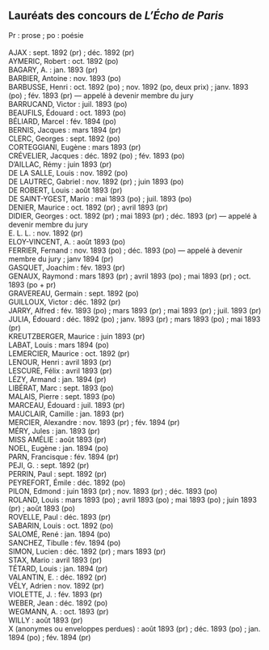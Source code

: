 ## Lauréats des concours de _L’Écho de Paris_  
Pr : prose ; po : poésie  
   
AJAX : sept. 1892 (pr) ; déc. 1892 (pr)  
AYMERIC, Robert : oct. 1892 (po)  
BAGARY, A. : jan. 1893 (pr)  
BARBIER, Antoine : nov. 1893 (po)  
BARBUSSE, Henri : oct. 1892 (po) ; nov. 1892 (po, deux prix) ; janv. 1893 (po) ; fév. 1893 (pr) — appelé à devenir membre du jury  
BARRUCAND, Victor : juil. 1893 (po)  
BEAUFILS, Édouard : oct. 1893 (po)  
BÉLIARD, Marcel : fév. 1894 (po)  
BERNIS, Jacques : mars 1894 (pr)  
CLERC, Georges : sept. 1892 (po)  
CORTEGGIANI, Eugène : mars 1893 (pr)  
CRÉVELIER, Jacques : déc. 1892 (po) ; fév. 1893 (po)  
D’AILLAC, Rémy : juin 1893 (pr)  
DE LA SALLE, Louis : nov. 1892 (po)  
DE LAUTREC, Gabriel : nov. 1892 (pr) ; juin 1893 (po)  
DE ROBERT, Louis : août 1893 (pr)  
DE SAINT-YGEST, Mario : mai 1893 (po) ; juil. 1893 (po)  
DENIER, Maurice : oct. 1892 (pr) ; avril 1893 (pr)  
DIDIER, Georges : oct. 1892 (pr) ; mai 1893 (pr) ; déc. 1893 (pr) — appelé à devenir membre du jury  
E. L. L. : nov. 1892 (pr)  
ELOY-VINCENT, A. : août 1893 (po)  
FERRIER, Fernand : nov. 1893 (po) ; déc. 1893 (po) — appelé à devenir membre du jury ; janv 1894 (pr)  
GASQUET, Joachim : fév. 1893 (pr)  
GENAUX, Raymond : mars 1893 (pr) ; avril 1893 (po) ; mai 1893 (pr) ; oct. 1893 (po + pr)  
GRAVEREAU, Germain : sept. 1892 (po)  
GUILLOUX, Victor : déc. 1892 (pr)  
JARRY, Alfred : fév. 1893 (po) ; mars 1893 (pr) ; mai 1893 (pr) ; juil. 1893 (pr)  
JULIA, Édouard : déc. 1892 (po) ; janv. 1893 (pr) ; mars 1893 (po) ; mai 1893 (pr)  
KREUTZBERGER, Maurice : juin 1893 (pr)  
LABAT, Louis : mars 1894 (po)  
LEMERCIER, Maurice : oct. 1892 (pr)  
LENOUR, Henri : avril 1893 (pr)  
LESCURE, Félix : avril 1893 (pr)  
LÉZY, Armand : jan. 1894 (pr)  
LIBÉRAT, Marc : sept. 1893 (po)  
MALAIS, Pierre : sept. 1893 (po)  
MARCEAU, Édouard : juil. 1893 (pr)  
MAUCLAIR, Camille : jan. 1893 (pr)  
MERCIER, Alexandre : nov. 1893 (pr) ; fév. 1894 (pr)  
MÉRY, Jules : jan. 1893 (pr)  
MISS AMÉLIE : août 1893 (pr)  
NOEL, Eugène : jan. 1894 (po)  
PARN, Francisque : fév. 1894 (pr)  
PEJI, G. : sept. 1892 (pr)  
PERRIN, Paul : sept. 1892 (pr)  
PEYREFORT, Émile : déc. 1892 (po)  
PILON, Edmond : juin 1893 (pr) ; nov. 1893 (pr) ; déc. 1893 (po)  
ROLAND, Louis : mars 1893 (po) ; avril 1893 (po) ; mai 1893 (po) ; juin 1893 (pr) ; août 1893 (po)  
ROVELLE, Paul : déc. 1893 (pr)  
SABARIN, Louis : oct. 1892 (po)  
SALOMÉ, René : jan. 1894 (po)  
SANCHEZ, Tibulle : fév. 1894 (po)  
SIMON, Lucien : déc. 1892 (pr) ; mars 1893 (pr)  
STAX, Mario : avril 1893 (pr)  
TÉTARD, Louis : jan. 1894 (pr)  
VALANTIN, E. : déc. 1892 (pr)  
VÉLY, Adrien : nov. 1892 (pr)  
VIOLETTE, J. : fév. 1893 (pr)  
WEBER, Jean : déc. 1892 (po)  
WEGMANN, A. : oct. 1893 (pr)  
WILLY : août 1893 (pr)  
X (anonymes ou enveloppes perdues) : août 1893 (pr) ; déc. 1893 (po) ; jan. 1894 (po) ; fév. 1894 (pr)
